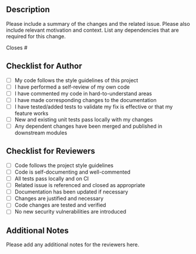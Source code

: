 ## Description

Please include a summary of the changes and the related issue. Please also include relevant motivation and context. List any dependencies that are required for this change.

Closes #<issue-number>

## Checklist for Author

- [ ] My code follows the style guidelines of this project
- [ ] I have performed a self-review of my own code
- [ ] I have commented my code in hard-to-understand areas
- [ ] I have made corresponding changes to the documentation
- [ ] I have tested/added tests to validate my fix is effective or that my feature works
- [ ] New and existing unit tests pass locally with my changes
- [ ] Any dependent changes have been merged and published in downstream modules

## Checklist for Reviewers

- [ ] Code follows the project style guidelines
- [ ] Code is self-documenting and well-commented
- [ ] All tests pass locally and on CI
- [ ] Related issue is referenced and closed as appropriate
- [ ] Documentation has been updated if necessary
- [ ] Changes are justified and necessary
- [ ] Code changes are tested and verified
- [ ] No new security vulnerabilities are introduced

## Additional Notes

Please add any additional notes for the reviewers here.
